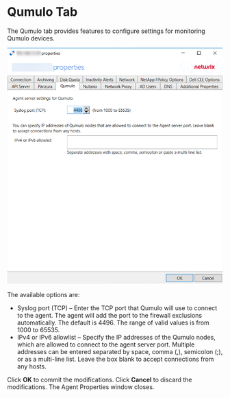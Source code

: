 # Qumulo Tab

The Qumulo tab provides features to configure settings for monitoring Qumulo devices.

![Agent Properties - Qumulo](/static/img/product_docs/activitymonitor/activitymonitor/admin/agents/properties/qumulo.png)

The available options are:

- Syslog port (TCP) – Enter the TCP port that Qumulo will use to connect to the agent. The agent will add the port to the firewall exclusions automatically. The default is 4496. The range of valid values is from 1000 to 65535.
- IPv4 or IPv6 allowlist – Specify the IP addresses of the Qumulo nodes, which are allowed to connect to the agent server port. Multiple addresses can be entered separated by space, comma (,), semicolon (;), or as a multi-line list. Leave the box blank to accept connections from any hosts.

Click __OK__ to commit the modifications. Click __Cancel__ to discard the modifications. The Agent Properties window closes.
